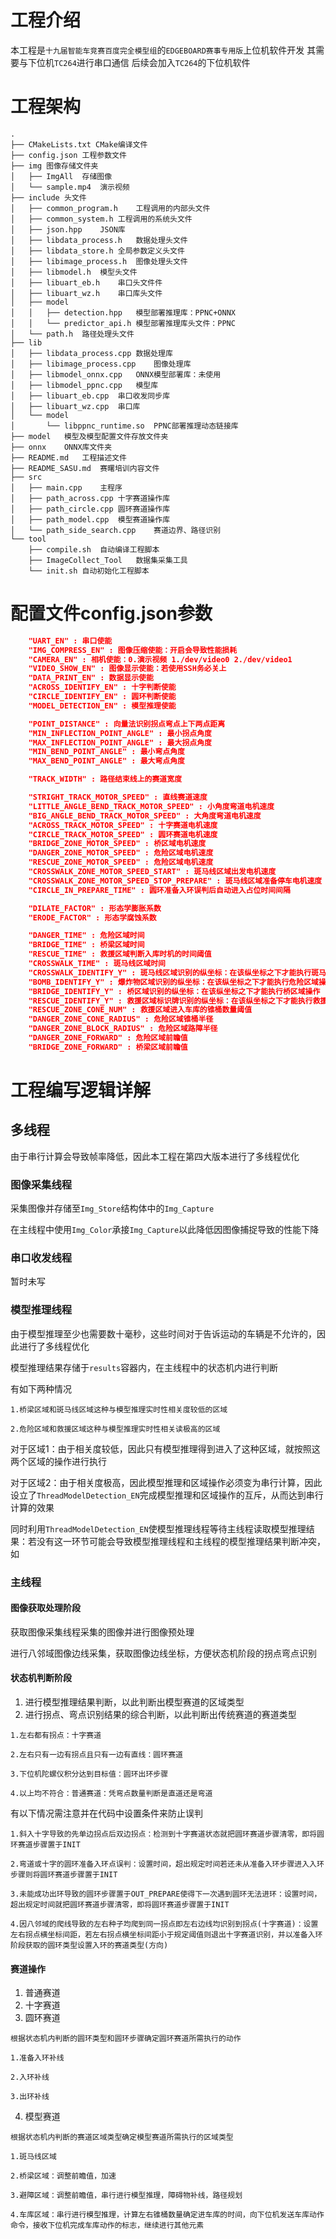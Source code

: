 # 工程介绍
本工程是`十九届智能车竞赛百度完全模型组`的`EDGEBOARD赛事专用版`上位机软件开发
其需要与下位机`TC264`进行串口通信
后续会加入`TC264`的下位机软件

# 工程架构
```
.
├── CMakeLists.txt CMake编译文件
├── config.json	工程参数文件
├── img	图像存储文件夹
│   ├── ImgAll	存储图像
│   └── sample.mp4	演示视频
├── include	头文件
│   ├── common_program.h	工程调用的内部头文件
│   ├── common_system.h	工程调用的系统头文件
│   ├── json.hpp	JSON库
│   ├── libdata_process.h	数据处理头文件
│   ├── libdata_store.h	全局参数定义头文件
│   ├── libimage_process.h	图像处理头文件
│   ├── libmodel.h	模型头文件
│   ├── libuart_eb.h	串口头文件件
│   ├── libuart_wz.h	串口库头文件
│   ├── model
│   │   ├── detection.hpp	模型部署推理库：PPNC+ONNX
│   │   └── predictor_api.h	模型部署推理库头文件：PPNC
│   └── path.h	路径处理头文件
├── lib
│   ├── libdata_process.cpp	数据处理库
│   ├── libimage_process.cpp	图像处理库
│   ├── libmodel_onnx.cpp	ONNX模型部署库：未使用
│   ├── libmodel_ppnc.cpp	模型库
│   ├── libuart_eb.cpp	串口收发同步库
│   ├── libuart_wz.cpp	串口库
│   └── model
│       └── libppnc_runtime.so	PPNC部署推理动态链接库
├── model	模型及模型配置文件存放文件夹
├── onnx	ONNX库文件夹
├── README.md	工程描述文件
├── README_SASU.md	赛曙培训内容文件
├── src
│   ├── main.cpp	主程序
│   ├── path_across.cpp	十字赛道操作库
│   ├── path_circle.cpp	圆环赛道操作库
│   ├── path_model.cpp	模型赛道操作库
│   └── path_side_search.cpp	赛道边界、路径识别
└── tool
    ├── compile.sh	自动编译工程脚本
    ├── ImageCollect_Tool	数据集采集工具
    └── init.sh	自动初始化工程脚本
```
# 配置文件config.json参数
```json
	"UART_EN" : 串口使能
	"IMG_COMPRESS_EN" : 图像压缩使能：开启会导致性能损耗
	"CAMERA_EN" : 相机使能：0.演示视频 1./dev/video0 2./dev/video1
	"VIDEO_SHOW_EN" : 图像显示使能：若使用SSH务必关上
	"DATA_PRINT_EN" : 数据显示使能
	"ACROSS_IDENTIFY_EN" : 十字判断使能
	"CIRCLE_IDENTIFY_EN" : 圆环判断使能
	"MODEL_DETECTION_EN" : 模型推理使能

	"POINT_DISTANCE" : 向量法识别拐点弯点上下两点距离
	"MIN_INFLECTION_POINT_ANGLE" : 最小拐点角度
	"MAX_INFLECTION_POINT_ANGLE" : 最大拐点角度
	"MIN_BEND_POINT_ANGLE" : 最小弯点角度
	"MAX_BEND_POINT_ANGLE" : 最大弯点角度

	"TRACK_WIDTH" : 路径结束线上的赛道宽度

	"STRIGHT_TRACK_MOTOR_SPEED" : 直线赛道速度
	"LITTLE_ANGLE_BEND_TRACK_MOTOR_SPEED" : 小角度弯道电机速度
	"BIG_ANGLE_BEND_TRACK_MOTOR_SPEED" : 大角度弯道电机速度
	"ACROSS_TRACK_MOTOR_SPEED" : 十字赛道电机速度
	"CIRCLE_TRACK_MOTOR_SPEED" : 圆环赛道电机速度
	"BRIDGE_ZONE_MOTOR_SPEED" : 桥区域电机速度
	"DANGER_ZONE_MOTOR_SPEED" : 危险区域电机速度
	"RESCUE_ZONE_MOTOR_SPEED" : 危险区域电机速度
	"CROSSWALK_ZONE_MOTOR_SPEED_START" : 斑马线区域出发电机速度
	"CROSSWALK_ZONE_MOTOR_SPEED_STOP_PREPARE" : 斑马线区域准备停车电机速度
	"CIRCLE_IN_PREPARE_TIME" : 圆环准备入环误判后自动进入占位时间间隔

	"DILATE_FACTOR" : 形态学膨胀系数
	"ERODE_FACTOR" : 形态学腐蚀系数

	"DANGER_TIME" : 危险区域时间
	"BRIDGE_TIME" : 桥梁区域时间
	"RESCUE_TIME" : 救援区域判断入库时机的时间阈值
	"CROSSWALK_TIME" : 斑马线区域时间
	"CROSSWALK_IDENTIFY_Y" : 斑马线区域识别的纵坐标：在该纵坐标之下才能执行斑马线区域操作
	"BOMB_IDENTIFY_Y" : 爆炸物区域识别的纵坐标：在该纵坐标之下才能执行危险区域操作
	"BRIDGE_IDENTIFY_Y" : 桥区域识别的纵坐标：在该纵坐标之下才能执行桥区域操作
	"RESCUE_IDENTIFY_Y" : 救援区域标识牌识别的纵坐标：在该纵坐标之下才能执行救援区域操作
	"RESCUE_ZONE_CONE_NUM" : 救援区域进入车库的锥桶数量阈值
	"DANGER_ZONE_CONE_RADIUS" : 危险区域锥桶半径
	"DANGER_ZONE_BLOCK_RADIUS" : 危险区域路障半径
	"DANGER_ZONE_FORWARD" : 危险区域前瞻值
	"BRIDGE_ZONE_FORWARD" : 桥梁区域前瞻值
```
# 工程编写逻辑详解
## 多线程
由于串行计算会导致帧率降低，因此本工程在第四大版本进行了多线程优化
### 图像采集线程
采集图像并存储至`Img_Store`结构体中的`Img_Capture`

在主线程中使用`Img_Color`承接`Img_Capture`以此降低因图像捕捉导致的性能下降
### 串口收发线程
暂时未写
### 模型推理线程
由于模型推理至少也需要数十毫秒，这些时间对于告诉运动的车辆是不允许的，因此进行了多线程优化

模型推理结果存储于`results`容器内，在主线程中的状态机内进行判断

有如下两种情况
```
1.桥梁区域和斑马线区域这种与模型推理实时性相关度较低的区域

2.危险区域和救援区域这种与模型推理实时性相关读极高的区域
```
对于区域1：由于相关度较低，因此只有模型推理得到进入了这种区域，就按照这两个区域的操作进行执行

对于区域2：由于相关度极高，因此模型推理和区域操作必须变为串行计算，因此设立了`ThreadModelDetection_EN`完成模型推理和区域操作的互斥，从而达到串行计算的效果

同时利用`ThreadModelDetection_EN`使模型推理线程等待主线程读取模型推理结果：若没有这一环节可能会导致模型推理线程和主线程的模型推理结果判断冲突，如
### 主线程
#### 图像获取处理阶段
获取图像采集线程采集的图像并进行图像预处理

进行八邻域图像边线采集，获取图像边线坐标，方便状态机阶段的拐点弯点识别
#### 状态机判断阶段
1. 进行模型推理结果判断，以此判断出模型赛道的区域类型
2. 进行拐点、弯点识别结果的综合判断，以此判断出传统赛道的赛道类型
```
1.左右都有拐点：十字赛道

2.左右只有一边有拐点且只有一边有直线：圆环赛道

3.下位机陀螺仪积分达到目标值：圆环出环步骤

4.以上均不符合：普通赛道：凭弯点数量判断是直道还是弯道
```
有以下情况需注意并在代码中设置条件来防止误判
```
1.斜入十字导致的先单边拐点后双边拐点：检测到十字赛道状态就把圆环赛道步骤清零，即将圆环赛道步骤置于INIT

2.弯道或十字的圆环准备入环点误判：设置时间，超出规定时间若还未从准备入环步骤进入入环步骤则将圆环赛道步骤置于INIT

3.未能成功出环导致的圆环步骤置于OUT_PREPARE使得下一次遇到圆环无法进环：设置时间，超出规定时间就把圆环赛道步骤清零，即将圆环赛道步骤置于INIT

4.因八邻域的爬线导致的左右种子均爬到同一拐点即左右边线均识别到拐点(十字赛道)：设置左右拐点横坐标间距，若左右拐点横坐标间距小于规定阈值则退出十字赛道识别，并以准备入环阶段获取的圆环类型设置入环的赛道类型(方向)
```
#### 赛道操作
1. 普通赛道
2. 十字赛道
3. 圆环赛道
```
根据状态机内判断的圆环类型和圆环步骤确定圆环赛道所需执行的动作

1.准备入环补线

2.入环补线

3.出环补线
```
4. 模型赛道
```
根据状态机内判断的赛道区域类型确定模型赛道所需执行的区域类型

1.斑马线区域

2.桥梁区域：调整前瞻值，加速

3.避障区域：调整前瞻值，串行进行模型推理，障碍物补线，路径规划

4.车库区域：串行进行模型推理，计算左右锥桶数量确定进车库的时间，向下位机发送车库动作命令，接收下位机完成车库动作的标志，继续进行其他元素
```

